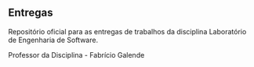 ## Entregas

Repositório oficial para as entregas de trabalhos da disciplina Laboratório de Engenharia de Software.


Professor da Disciplina - Fabrício Galende
